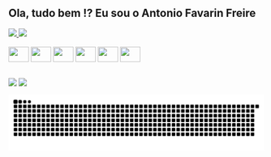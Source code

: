 ## Ola, tudo bem !? Eu sou o Antonio Favarin Freire

<div>
  <a href="https://github.com/antoniofavarinfreire/">
    <img height ="160em" src="https://github-readme-stats.vercel.app/api?username=antoniofavarinfreire&show_icons=true&count_private=true&theme=blue-green" />
    <img height ="180em" src="https://github-readme-stats.vercel.app/api/top-langs/?username=antoniofavarinfreire&hide=TeX&layout=compact&theme=blue-green" />
  </a>
</div>
<div style="display: inline_block"><br>
    <img aling="center" height="30" width="40" src="https://cdn.jsdelivr.net/gh/devicons/devicon/icons/html5/html5-original.svg" />
    <img aling="center" height="30" width="40" src="https://cdn.jsdelivr.net/gh/devicons/devicon/icons/css3/css3-original.svg" />
    <img aling="center" height="30" width="40" src="https://cdn.jsdelivr.net/gh/devicons/devicon/icons/javascript/javascript-original.svg" />
    <img aling="center" height="30" width="40" src="https://cdn.jsdelivr.net/gh/devicons/devicon/icons/php/php-original.svg" />
    <img aling="center" height="30" width="40" src="https://cdn.jsdelivr.net/gh/devicons/devicon/icons/react/react-original.svg" />
    <img aling="center" height="30" width="40" src="https://cdn.jsdelivr.net/gh/devicons/devicon/icons/wordpress/wordpress-plain.svg" />
</div>

##

<div>
  <a href = "favarinfreire@hotmail.com"><img src="https://img.shields.io/badge/Microsoft_Outlook-0078D4?style=for-the-badge&logo=microsoft-outlook&logoColor=white" target="_blank"></a>
     <a href="https://www.linkedin.com/in/antonio-favarin-freire-5064771a2/" target="_blank"><img src="https://img.shields.io/badge/-LinkedIn-%230077B5?style=for-the-badge&logo=linkedin&logoColor=white" target="_blank"></a> 
  
![Snake animation](https://github.com/antoniofavarinfreire/antoniofavarinfreire/blob/output/github-contribution-grid-snake.svg)
   

</div>

##

